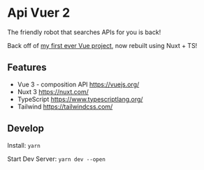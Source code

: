 # Api Vuer 2

The friendly robot that searches APIs for you is back!

Back off of [my first ever Vue project](https://github.com/RilDev/api-vuer-ui), now rebuilt using Nuxt + TS!

## Features

- Vue 3 - composition API https://vuejs.org/
- Nuxt 3 https://nuxt.com/
- TypeScript https://www.typescriptlang.org/
- Tailwind https://tailwindcss.com/

## Develop

Install: `yarn`

Start Dev Server: `yarn dev --open`
